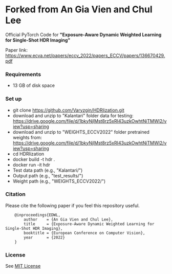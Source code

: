 # Forked from An Gia Vien and Chul Lee

Official PyTorch Code for **"Exposure-Aware Dynamic Weighted Learning for Single-Shot HDR Imaging"**

Paper link: https://www.ecva.net/papers/eccv_2022/papers_ECCV/papers/136670429.pdf

### Requirements
- 13 GB of disk space

### Set up
- git clone https://github.com/Varyzgin/HDRlization.git
- download and unzip to "Kalantari" folder data for testing: https://drive.google.com/file/d/1bkyNjlMst8rz5xRI43uzkOwhtNiTMWI2/view?usp=sharing
- download and unzip to "WEIGHTS_ECCV2022" folder pretrained weights from: https://drive.google.com/file/d/1bkyNjlMst8rz5xRI43uzkOwhtNiTMWI2/view?usp=sharing
- cd HDRlization
- docker build -t hdr .
- docker run -it hdr
- Test data path (e.g., "Kalantari/")
- Output path (e.g., "test_results/")
- Weight path (e.g., "WEIGHTS_ECCV2022/")

### Citation
Please cite the following paper if you feel this repository useful.
```
    @inproceedings{EDWL,
        author    = {An Gia Vien and Chul Lee}, 
        title     = {Exposure-Aware Dynamic Weighted Learning for Single-Shot HDR Imaging}, 
        booktitle = {European Conference on Computer Vision},
        year      = {2022}
    }
```
### License
See [MIT License](https://github.com/viengiaan/EDWL/blob/main/LICENSE)
